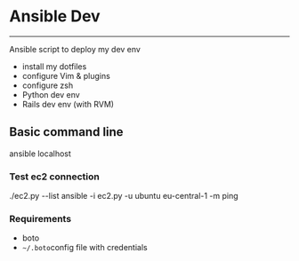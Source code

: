 # Ansible Dev
***

Ansible script to deploy my dev env

- install my dotfiles
- configure Vim & plugins
- configure zsh
- Python dev env
- Rails dev env (with RVM)

## Basic command line
ansible localhost

### Test ec2 connection
./ec2.py --list
ansible -i ec2.py -u ubuntu eu-central-1 -m ping

### Requirements
- boto
- `~/.boto`config file with credentials

